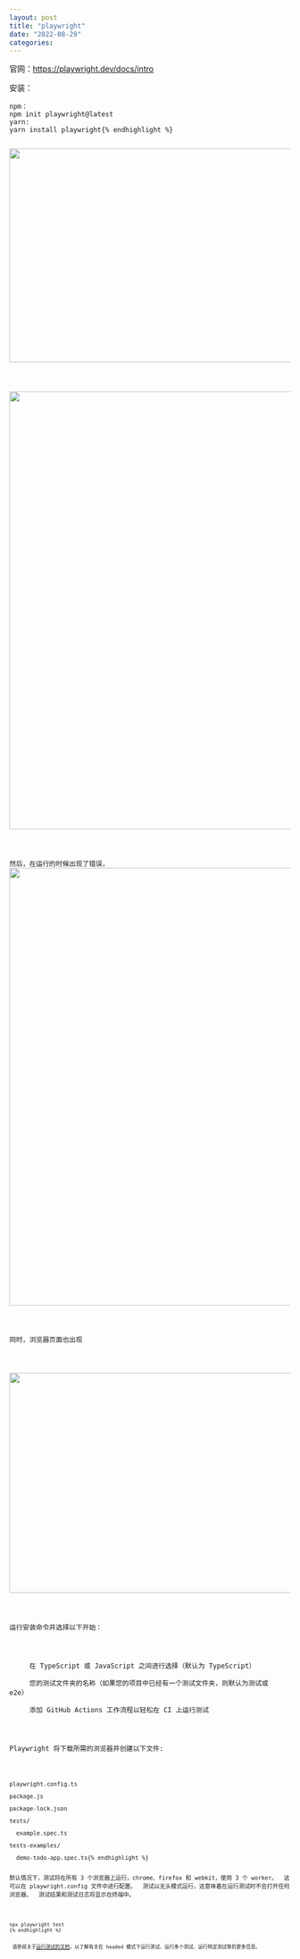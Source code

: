 ```yaml
---
layout: post
title: "playwright"
date: "2022-08-29"
categories: 
---
```

<p>官网：<a href="https://playwright.dev/docs/intro">https://playwright.dev/docs/intro</a></p>

<p>安装：</p>

<pre>
<code>npm：
npm init playwright@latest
yarn:
yarn install playwright{% endhighlight %}

<p><img height="383" src="/uploads/ckeditor/pictures/352/image-20220829150258-1.png" width="1681" /></p>

<p><img height="784" src="/uploads/ckeditor/pictures/353/image-20220829150314-2.png" width="1705" /></p>

<p>然后，在运行的时候出现了错误，<img height="784" src="/uploads/ckeditor/pictures/354/image-20220829150334-3.png" width="1705" /></p>

<p>同时，浏览器页面也出现</p>

<p><img height="394" src="/uploads/ckeditor/pictures/355/image-20220829150415-4.png" width="1366" /></p>

<p>运行安装命令并选择以下开始：</p>

<p>&nbsp;&nbsp;&nbsp;&nbsp; 在 TypeScript 或 JavaScript 之间进行选择（默认为 TypeScript）<br />
&nbsp;&nbsp;&nbsp;&nbsp; 您的测试文件夹的名称（如果您的项目中已经有一个测试文件夹，则默认为测试或 e2e）<br />
&nbsp;&nbsp;&nbsp;&nbsp; 添加 GitHub Actions 工作流程以轻松在 CI 上运行测试</p>

<p>Playwright 将下载所需的浏览器并创建以下文件:</p>

<pre>
<code>playwright.config.ts

package.js

package-lock.json

tests/

&nbsp; example.spec.ts

tests-examples/

&nbsp; demo-todo-app.spec.ts{% endhighlight %}

<p>默认情况下，测试将在所有 3 个浏览器上运行，chrome、firefox 和 webkit，使用 3 个 worker。&nbsp; 这可以在 playwright.config 文件中进行配置。&nbsp; 测试以无头模式运行，这意味着在运行测试时不会打开任何浏览器。&nbsp; 测试结果和测试日志将显示在终端中。</p>

<pre>
<code>npx playwright test
{% endhighlight %}

<p>&nbsp;请参阅关于<a href="https://playwright.dev/docs/running-tests">运行测试的文档</a>，以了解有关在 headed 模式下运行测试、运行多个测试、运行特定测试等的更多信息。</p>

